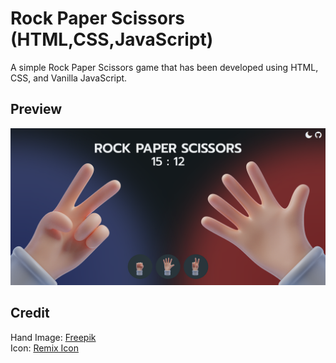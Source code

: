 # Rock Paper Scissors (HTML,CSS,JavaScript)

A simple Rock Paper Scissors game that has been developed using HTML, CSS, and Vanilla JavaScript.

## Preview
![Preview](img/Preview.png)

## Credit
Hand Image: [Freepik](https://www.freepik.com/author/freepik)<br>
Icon: [Remix Icon](https://remixicon.com/)

